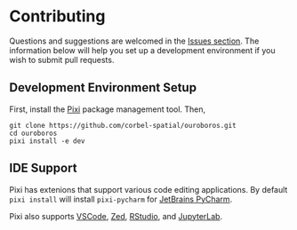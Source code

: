 # Contributing

Questions and suggestions are welcomed in the [Issues section](https://github.com/corbel-spatial/ouroboros/issues). The information below will help you set up a 
development environment if you wish to submit pull requests.

## Development Environment Setup

First, install the [Pixi](https://pixi.sh/latest/installation/) package management tool. Then,

```shell
git clone https://github.com/corbel-spatial/ouroboros.git
cd ouroboros
pixi install -e dev
```

## IDE Support

Pixi has extenions that support various code editing applications. By default `pixi install` will install `pixi-pycharm` for [JetBrains PyCharm](https://pixi.sh/latest/integration/editor/jetbrains/).

Pixi also supports 
[VSCode](https://pixi.sh/latest/integration/editor/vscode/),
[Zed](https://pixi.sh/latest/integration/editor/zed/),
[RStudio](https://pixi.sh/latest/integration/editor/r_studio/), and
[JupyterLab](https://pixi.sh/latest/integration/editor/jupyterlab/).
